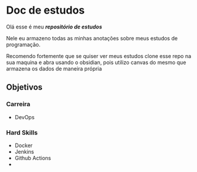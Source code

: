 # Doc de estudos

Olá esse é meu ***repositório de estudos*** 

Nele eu armazeno todas as minhas anotações sobre meus estudos de programação. 

Recomendo fortemente que se quiser ver meus estudos clone esse repo na sua maquina e abra usando o obsidian, pois utilizo canvas do mesmo que armazena os dados de maneira própria

## Objetivos

### Carreira
- DevOps
### Hard Skills 
- Docker
- Jenkins
- Github Actions 
- 
